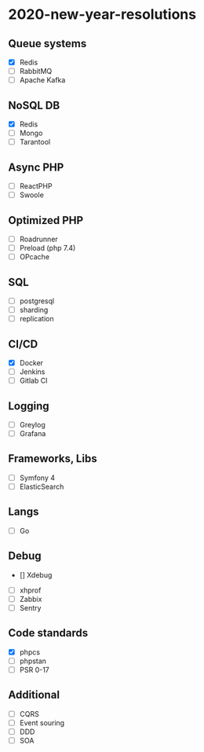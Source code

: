 # 2020-new-year-resolutions
## Queue systems
- [x] Redis
- [ ] RabbitMQ
- [ ] Apache Kafka
## NoSQL DB
- [x] Redis
- [ ] Mongo
- [ ] Tarantool
## Async PHP
- [ ] ReactPHP
- [ ] Swoole
## Optimized PHP
- [ ] Roadrunner
- [ ] Preload (php 7.4)
- [ ] OPcache
## SQL
- [ ] postgresql
- [ ] sharding
- [ ] replication
## CI/CD
- [x] Docker
- [ ] Jenkins
- [ ] Gitlab CI
## Logging
- [ ] Greylog
- [ ] Grafana
## Frameworks, Libs
- [ ] Symfony 4
- [ ] ElasticSearch
## Langs
- [ ] Go
## Debug
- [] Xdebug
- [ ] xhprof
- [ ] Zabbix
- [ ] Sentry
## Code standards
- [x] phpcs
- [ ] phpstan
- [ ] PSR 0-17
## Additional
- [ ] CQRS
- [ ] Event souring
- [ ] DDD
- [ ] SOA
